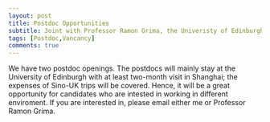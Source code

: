 ```yaml
---
layout: post
title: Postdoc Opportunities
subtitle: Joint with Professor Ramon Grima, the Univeristy of Edinburgh
tags: [Postdoc,Vancancy]
comments: true
---
```


We have two postdoc openings. The postdocs will mainly stay at the University of Edinburgh with at least two-month visit in Shanghai; the expenses of Sino-UK trips will be covered. Hence, it will be a great opportunity for candidates who are intested in working in different enviroment. If you are interested in, please email either me or Professor Ramon Grima.

